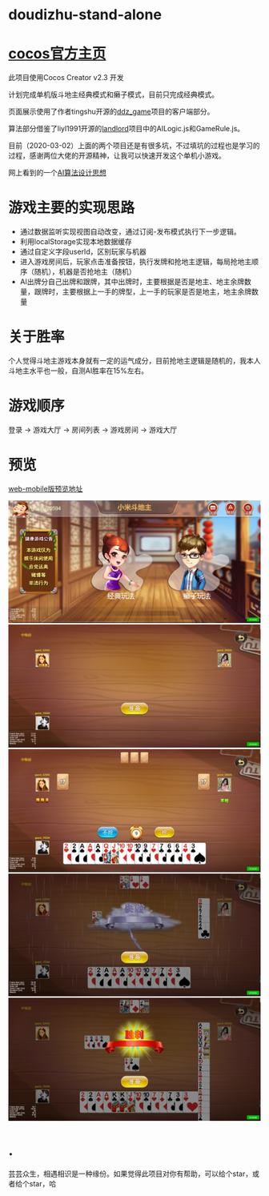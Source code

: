 # doudizhu-stand-alone


[cocos官方主页](https://www.cocos.com/)
=========================

此项目使用Cocos Creator v2.3 开发
 
计划完成单机版斗地主经典模式和癞子模式，目前只完成经典模式。

页面展示使用了作者tingshu开源的[ddz_game](https://github.com/tinyshu/ddz_game)项目的客户端部分。

算法部分借鉴了liyl1991开源的[landlord](https://github.com/liyl1991/landlord)项目中的AILogic.js和GameRule.js。

目前（2020-03-02）上面的两个项目还是有很多坑，不过填坑的过程也是学习的过程，感谢两位大佬的开源精神，让我可以快速开发这个单机小游戏。

网上看到的一个[AI算法设计思想](https://www.iteye.com/blog/programming-1491470)

游戏主要的实现思路
=========================
- 通过数据监听实现视图自动改变，通过订阅-发布模式执行下一步逻辑。
- 利用localStorage实现本地数据缓存
- 通过自定义字段userId，区别玩家与机器
- 进入游戏房间后，玩家点击准备按钮，执行发牌和抢地主逻辑，每局抢地主顺序（随机），机器是否抢地主（随机）
- AI出牌分自己出牌和跟牌，其中出牌时，主要根据是否是地主、地主余牌数量，跟牌时，主要根据上一手的牌型，上一手的玩家是否是地主，地主余牌数量

关于胜率
=========================
个人觉得斗地主游戏本身就有一定的运气成分，目前抢地主逻辑是随机的，我本人斗地主水平也一般，自测AI胜率在15%左右。


游戏顺序
=========================
登录 -> 游戏大厅 -> 房间列表 -> 游戏房间 -> 游戏大厅

预览
=========================
[web-mobile版预览地址](https://vyulinlin.github.io/doudizhu-stand-alone/dist/web-mobile/)

![](https://raw.githubusercontent.com/vyulinlin/doudizhu-stand-alone/master/image/hall.png)
![](https://raw.githubusercontent.com/vyulinlin/doudizhu-stand-alone/master/image/notReady.png)
![](https://raw.githubusercontent.com/vyulinlin/doudizhu-stand-alone/master/image/landlord.png)
![](https://raw.githubusercontent.com/vyulinlin/doudizhu-stand-alone/master/image/lose.png)
![](https://raw.githubusercontent.com/vyulinlin/doudizhu-stand-alone/master/image/win.png)


<!-- 打赏作者杯咖啡 -->
.
=========================
芸芸众生，相遇相识是一种缘份。如果觉得此项目对你有帮助，可以给个star，或者给个star，哈

<!-- <img src="" width="220" height="220" alt="赞赏码" style="float: left;"/> -->
